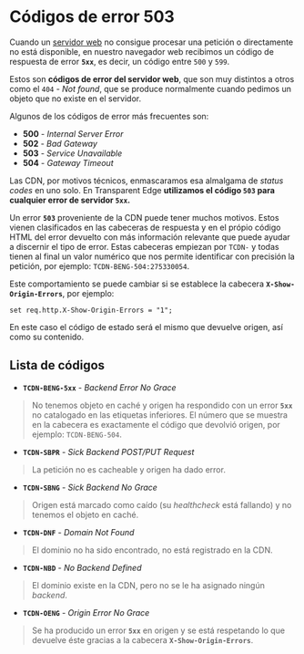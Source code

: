 # Códigos de error 503

Cuando un [servidor web](https://es.wikipedia.org/wiki/Servidor\_web) no consigue procesar una petición o directamente no está disponible, en nuestro navegador web recibimos un código de respuesta de error **`5xx`**, es decir, un código entre `500` y `599`.

Estos son **códigos de error del servidor web**, que son muy distintos a otros como el `404` - _Not found_, que se produce normalmente cuando pedimos un objeto que no existe en el servidor.

Algunos de los códigos de error más frecuentes son:

* **500** - _Internal Server Error_
* **502** - _Bad Gateway_
* **503** - _Service Unavailable_
* **504** - _Gateway Timeout_

Las CDN, por motivos técnicos, enmascaramos esa almalgama de _status codes_ en uno solo. En Transparent Edge **utilizamos el código `503` para cualquier error de servidor `5xx`.**

Un error **`503`** proveniente de la CDN puede tener muchos motivos. Estos vienen clasificados en las cabeceras de respuesta y en el própio código HTML del error devuelto con más información relevante que puede ayudar a discernir el tipo de error. Estas cabeceras empiezan por `TCDN-` y todas tienen al final un valor numérico que nos permite identificar con precisión la petición, por ejemplo: `TCDN-BENG-504:275330054`.

Este comportamiento se puede cambiar si se establece la cabecera **`X-Show-Origin-Errors`**, por ejemplo:

```
set req.http.X-Show-Origin-Errors = "1";
```

En este caso el código de estado será el mismo que devuelve origen, así como su contenido.

## Lista de códigos

* **`TCDN-BENG-5xx`** - _Backend Error No Grace_

> No tenemos objeto en caché y origen ha respondido con un error **`5xx`** no catalogado en las etiquetas inferiores. El número que se muestra en la cabecera es exactamente el código que devolvió origen, por ejemplo: `TCDN-BENG-504`.

* **`TCDN-SBPR`** - _Sick Backend POST/PUT Request_

> La petición no es cacheable y origen ha dado error.

* **`TCDN-SBNG`** - _Sick Backend No Grace_

> Origen está marcado como caído (su _healthcheck_ está fallando) y no tenemos el objeto en caché.

* **`TCDN-DNF`** - _Domain Not Found_

> El dominio no ha sido encontrado, no está registrado en la CDN.

* **`TCDN-NBD`** - _No Backend Defined_

> El dominio existe en la CDN, pero no se le ha asignado ningún _backend_.

* **`TCDN-OENG`** - _Origin Error No Grace_

> Se ha producido un error **`5xx`** en origen y se está respetando lo que devuelve éste gracias a la cabecera **`X-Show-Origin-Errors`**.
